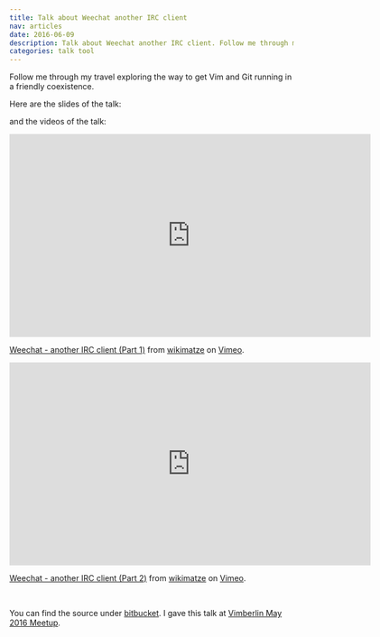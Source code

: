 ```yaml
---
title: Talk about Weechat another IRC client
nav: articles
date: 2016-06-09
description: Talk about Weechat another IRC client. Follow me through my travel exploring the way to get Vim and Git running in a friendly coexistence.  Here are the slides of the talk.
categories: talk tool
---
```


Follow me through my travel exploring the way to get Vim and Git running in a friendly coexistence.


Here are the slides of the talk:


<script async class="speakerdeck-embed" data-id="da19b520fde4424c9a24a5f049a69f82" data-ratio="1.33159947984395" src="//speakerdeck.com/assets/embed.js"></script>


and the videos of the talk:


<iframe src="https://player.vimeo.com/video/167374965" width="640" height="360" frameborder="0" webkitallowfullscreen mozallowfullscreen allowfullscreen></iframe> <p><a href="https://vimeo.com/167374965">Weechat - another IRC client (Part 1)</a> from <a href="https://vimeo.com/wikimatze">wikimatze</a> on <a href="https://vimeo.com">Vimeo</a>.</p>


<iframe src="https://player.vimeo.com/video/168291013" width="640" height="360" frameborder="0" webkitallowfullscreen mozallowfullscreen allowfullscreen></iframe> <p><a href="https://vimeo.com/168291013">Weechat - another IRC client (Part 2)</a> from <a href="https://vimeo.com/wikimatze">wikimatze</a> on <a href="https://vimeo.com">Vimeo</a>.</p>


<br>

You can find the source under [bitbucket](https://bitbucket.org/wikimatze/presentations/branch/weechat-another-irc-client "bitbucket").
I gave this talk at [Vimberlin May 2016 Meetup](http://vimberlin.de/may-2016-meetup "Vimberlin May 2016 Meetup").

